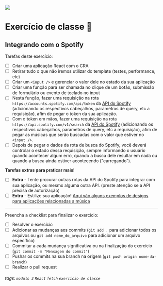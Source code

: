 ![](https://i.imgur.com/xG74tOh.png)

# Exercício de classe 🏫

## Integrando com o Spotify

Tarefas deste exercício:

- [ ] Criar uma aplicação React com o CRA
- [ ] Retirar tudo o que não iremos utilizar do template (testes, performance, etc)
- [ ] Criar um `<input />` e gerenciar o valor dele no estado da sua aplicação
- [ ] Criar uma função para ser chamada no clique de um botão, submissão de formulário ou evento de teclado no input
- [ ] Nesta função, fazer uma requisição na rota `https://accounts.spotify.com/api/token` da [API do Spotify](https://developer.spotify.com/documentation/general/guides/authorization-guide/#client-credentials-flow) (adicionando os respectivos cabeçalhos, parametros de query, etc a requisição), afim de pegar o token da sua aplicação.
- [ ] Com o token em mãos, fazer uma requisição na rota `https://api.spotify.com/v1/search` da [API do Spotify](https://developer.spotify.com/documentation/web-api/reference/#category-search) (adicionando os respectivos cabeçalhos, parametros de query, etc a requisição), afim de pegar as músicas que serão buscadas com o valor que estiver no `<input />`.
- [ ] Depois de pegar o dados da rota de busca do Spotify, você deverá controlar o estado dessa requisição, sempre informando o usuário quando acontecer algum erro, quando a busca dele resultar em nada ou quando a busca ainda estiver acontecendo ("carregando").

**Tarefas extras para praticar mais!**
- [ ] **Extra** - Tente procurar outras rotas da API do Spotify para integrar com sua aplicação, ou mesmo alguma outra API. (preste atenção se a API precisa de autorização)
- [ ] **Extra** - Estilize sua aplicação! [Aqui vão alguns exemplos de designs para aplicações relacionadas a música](https://dribbble.com/search/music)

---

Preencha a checklist para finalizar o exercício:

- [ ] Resolver o exercício
- [ ] Adicionar as mudanças aos commits (`git add .` para adicionar todos os arquivos ou `git add nome_do_arquivo` para adicionar um arquivo específico)
- [ ] Commitar a cada mudança significativa ou na finalização do exercício (`git commit -m "Mensagem do commit"`)
- [ ] Pushar os commits na sua branch na origem (`git push origin nome-da-branch`)
- [ ] Realizar o pull request

###### tags: `modulo 3` `React` `fetch` `exercício de classe` 
